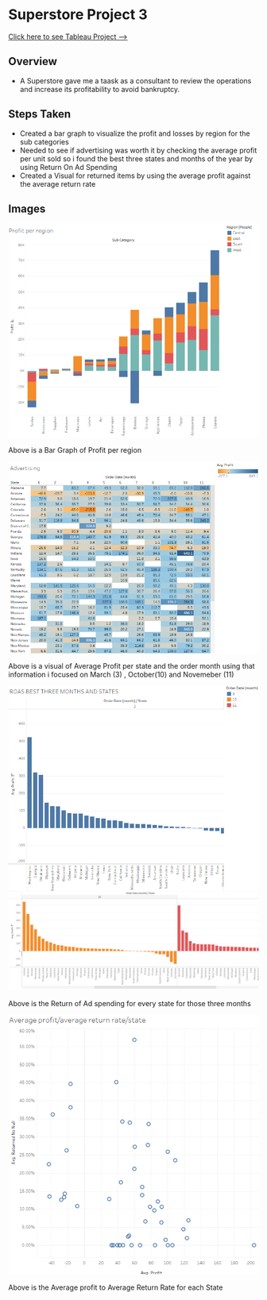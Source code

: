 # Superstore Project 3 

[Click here to see Tableau Project --> ](
https://public.tableau.com/views/project4_17132923486990/Averageprofitaveragereturnratestate?:language=en-US&publish=yes&:sid=&:display_count=n&:origin=viz_share_link)

## Overview
* A Superstore gave me a taask as a consultant to review the operations and increase its profitability to avoid bankruptcy.

## Steps Taken
* Created a bar graph to visualize the profit and losses by region for the sub categories 
* Needed to see if advertising was worth it by checking the average profit per unit sold so i found the best three states and months of the year by using Return On Ad Spending 
* Created a Visual for returned items by using the average profit against the average return rate 


## Images

![Image](profitperregion.png)

Above is a Bar Graph of Profit per region 

![Image](advertising.png)

Above is a visual of Average Profit per state and the order month using that information i focused on March (3) , October(10) and Novemeber (11)

![Image](roas.png) ![Image](roas2.png)

Above is the Return of Ad spending for every state for those three months

![Image](averageprofittoaveragereturnrate.png)

Above is the Average profit to Average Return Rate for each State 



